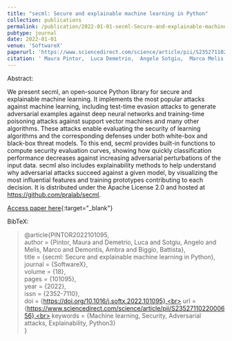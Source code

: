```yaml
---
title: "secml: Secure and explainable machine learning in Python"
collection: publications
permalink: /publication/2022-01-01-secml-Secure-and-explainable-machine-learning-in-Python
pubtype: journal
date: 2022-01-01
venue: 'SoftwareX'
paperurl: 'https://www.sciencedirect.com/science/article/pii/S2352711022000656'
citation: ' Maura Pintor,  Luca Demetrio,  Angelo Sotgiu,  Marco Melis,  Ambra Demontis,  Battista Biggio, &quot;secml: Secure and explainable machine learning in Python.&quot; SoftwareX, 2022.'
---
```

Abstract:

We present secml, an open-source Python library for secure and explainable machine learning. It implements the most popular attacks against machine learning, including test-time evasion attacks to generate adversarial examples against deep neural networks and training-time poisoning attacks against support vector machines and many other algorithms. These attacks enable evaluating the security of learning algorithms and the corresponding defenses under both white-box and black-box threat models. To this end, secml provides built-in functions to compute security evaluation curves, showing how quickly classification performance decreases against increasing adversarial perturbations of the input data. secml also includes explainability methods to help understand why adversarial attacks succeed against a given model, by visualizing the most influential features and training prototypes contributing to each decision. It is distributed under the Apache License 2.0 and hosted at https://github.com/pralab/secml.

[Access paper here](https://www.sciencedirect.com/science/article/pii/S2352711022000656){:target="_blank"}

BibTeX: 
>@article{PINTOR2022101095,<br>    author = {Pintor, Maura and Demetrio, Luca and Sotgiu, Angelo and Melis, Marco and Demontis, Ambra and Biggio, Battista},<br>    title = {secml: Secure and explainable machine learning in Python},<br>    journal = {SoftwareX},<br>    volume = {18},<br>    pages = {101095},<br>    year = {2022},<br>    issn = {2352-7110},<br>    doi = {https://doi.org/10.1016/j.softx.2022.101095},<br>    url = {https://www.sciencedirect.com/science/article/pii/S2352711022000656},<br>    keywords = {Machine learning, Security, Adversarial attacks, Explainability, Python3}<br>}<br>